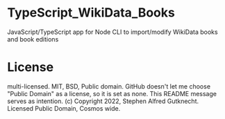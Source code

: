 # TypeScript_WikiData_Books
JavaScript/TypeScript app for Node CLI to import/modify WikiData books and book editions

# License
multi-licensed. MIT, BSD, Public domain. GitHub doesn't let me choose "Public Domain" as a license, so it is set as none. This README message serves as intention. (c) Copyright 2022, Stephen Alfred Gutknecht. Licensed Public Domain, Cosmos wide.
